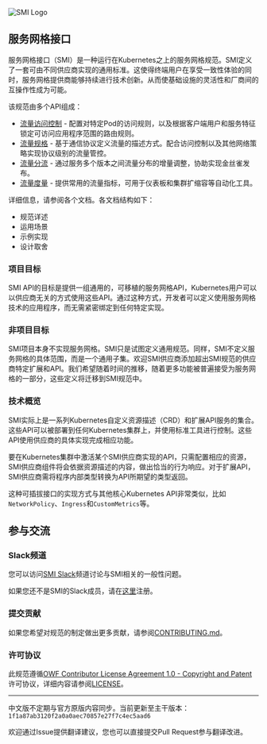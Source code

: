 ![SMI Logo](./images/smi-banner.png)

## 服务网格接口

服务网格接口（SMI）是一种运行在Kubernetes之上的服务网格规范。SMI定义了一套可由不同供应商实现的通用标准。这使得终端用户在享受一致性体验的同时，服务网格提供商能够持续进行技术创新。从而使基础设施的灵活性和厂商间的互操作性成为可能。

该规范由多个API组成：

* [流量访问控制](traffic-access-control.md) - 配置对特定Pod的访问规则，以及根据客户端用户和服务特征锁定可访问应用程序范围的路由规则。
* [流量规格](traffic-specs.md) - 基于通信协议定义流量的描述方式。配合访问控制以及其他网络策略实现协议级别的流量管控。
* [流量分流](traffic-split.md) - 通过服务多个版本之间流量分布的增量调整，协助实现金丝雀发布。
* [流量度量](traffic-metrics.md) - 提供常用的流量指标，可用于仪表板和集群扩缩容等自动化工具。

详细信息，请参阅各个文档。各文档结构如下：

* 规范详述
* 运用场景
* 示例实现
* 设计取舍

### 项目目标

SMI API的目标是提供一组通用的，可移植的服务网格API，Kubernetes用户可以以供应商无关的方式使用这些API。通过这种方式，开发者可以定义使用服务网格技术的应用程序，而无需紧密绑定到任何特定实现。

### 非项目目标

SMI项目本身不实现服务网格。SMI只是试图定义通用规范。同样，SMI不定义服务网格的具体范围，而是一个通用子集。欢迎SMI供应商添加超出SMI规范的供应商特定扩展和API。我们希望随着时间的推移，随着更多功能被普遍接受为服务网格的一部分，这些定义将迁移到SMI规范中。

### 技术概览

SMI实际上是一系列Kubernetes自定义资源描述（CRD）和扩展API服务的集合。这些API可以被部署到任何Kubernetes集群上，并使用标准工具进行控制。这些API使用供应商的具体实现完成相应功能。

要在Kubernetes集群中激活某个SMI供应商实现的API，只需配置相应的资源，SMI供应商组件将会依据资源描述的内容，做出恰当的行为响应。对于扩展API，SMI供应商需将程序内部类型转换为API所期望的类型返回。

这种可插拔接口的实现方式与其他核心Kubernetes API非常类似，比如`NetworkPolicy`、`Ingress`和`CustomMetrics`等。

## 参与交流

### Slack频道

您可以访问[SMI Slack](http://smi-spec.slack.com)频道讨论与SMI相关的一般性问题。

如果您还不是SMI的Slack成员，请在[这里](https://aka.ms/smi/slack)注册。

### 提交贡献

如果您希望对规范的制定做出更多贡献，请参阅[CONTRIBUTING.md](./CONTRIBUTING.md)。

### 许可协议

此规范遵循[OWF Contributor License Agreement 1.0 - Copyright and Patent](http://www.openwebfoundation.org/legal/the-owf-1-0-agreements/owf-contributor-license-agreement-1-0---copyright-and-patent)许可协议，详细内容请参阅[LICENSE](./LICENSE)。

---

中文版不定期与官方原版内容同步。当前更新至主干版本：`1f1a87ab3120f2a0a0aec70857e27f7c4ec5aad6`

欢迎通过Issue提供翻译建议，您也可以直接提交Pull Request参与翻译改进。
